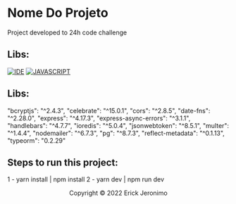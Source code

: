 # Nome Do Projeto

Project developed to 24h code challenge

## Libs:
[![IDE](https://img.shields.io/badge/Visual_studio_code-0078D4?style=for-the-badge&logo=visual%20studio%20code&logoColor=white)](https://code.visualstudio.com/)
[![JAVASCRIPT](https://img.shields.io/badge/JavaScript-F7DF1E?style=for-the-badge&logo=javascript&logoColor=black)](https://developer.mozilla.org/pt-BR/docs/Web/JavaScript)

## Libs:
"bcryptjs": "^2.4.3",
"celebrate": "^15.0.1",
"cors": "^2.8.5",
"date-fns": "^2.28.0",
"express": "^4.17.3",
"express-async-errors": "^3.1.1",
"handlebars": "^4.7.7",
"ioredis": "^5.0.4",
"jsonwebtoken": "^8.5.1",
"multer": "^1.4.4",
"nodemailer": "^6.7.3",
"pg": "^8.7.3",
"reflect-metadata": "^0.1.13",
"typeorm": "0.2.29"

## Steps to run this project:

1 - yarn install | npm install
2 - yarn dev | npm run dev

<p align="center">Copyright © 2022 Erick Jeronimo</p>
